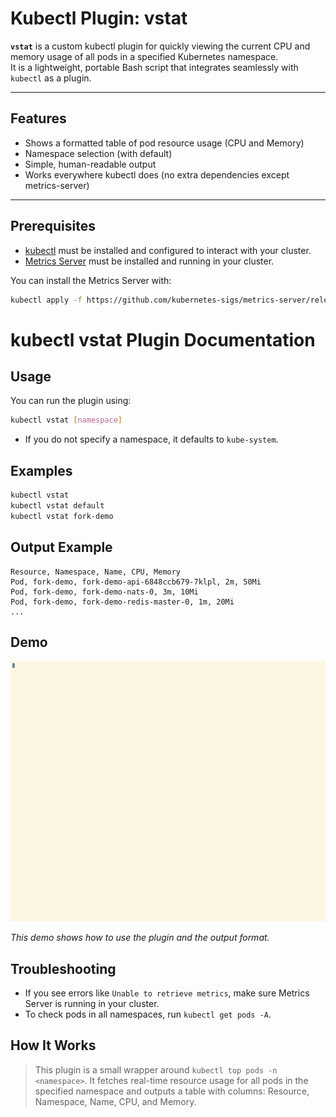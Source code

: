 # Kubectl Plugin: vstat

**`vstat`** is a custom kubectl plugin for quickly viewing the current CPU and memory usage of all pods in a specified Kubernetes namespace.  
It is a lightweight, portable Bash script that integrates seamlessly with `kubectl` as a plugin.

---

## Features

- Shows a formatted table of pod resource usage (CPU and Memory)
- Namespace selection (with default)
- Simple, human-readable output
- Works everywhere kubectl does (no extra dependencies except metrics-server)

---

## Prerequisites

- [kubectl](https://kubernetes.io/docs/tasks/tools/) must be installed and configured to interact with your cluster.
- [Metrics Server](https://github.com/kubernetes-sigs/metrics-server) must be installed and running in your cluster.

You can install the Metrics Server with:
```bash
kubectl apply -f https://github.com/kubernetes-sigs/metrics-server/releases/latest/download/components.yaml
```

# kubectl vstat Plugin Documentation

## Usage

You can run the plugin using:

```bash
kubectl vstat [namespace]
```

* If you do not specify a namespace, it defaults to `kube-system`.

## Examples

```bash
kubectl vstat
kubectl vstat default
kubectl vstat fork-demo
```

## Output Example

```
Resource, Namespace, Name, CPU, Memory
Pod, fork-demo, fork-demo-api-6848ccb679-7klpl, 2m, 50Mi
Pod, fork-demo, fork-demo-nats-0, 3m, 10Mi
Pod, fork-demo, fork-demo-redis-master-0, 1m, 20Mi
...
```

## Demo

![Demo of vstat in action](./vstat.gif)

*This demo shows how to use the plugin and the output format.*


## Troubleshooting

* If you see errors like `Unable to retrieve metrics`, make sure Metrics Server is running in your cluster.
* To check pods in all namespaces, run `kubectl get pods -A`.

## How It Works

> This plugin is a small wrapper around `kubectl top pods -n <namespace>`. It fetches real-time resource usage for all pods in the specified namespace and outputs a table with columns: Resource, Namespace, Name, CPU, and Memory.